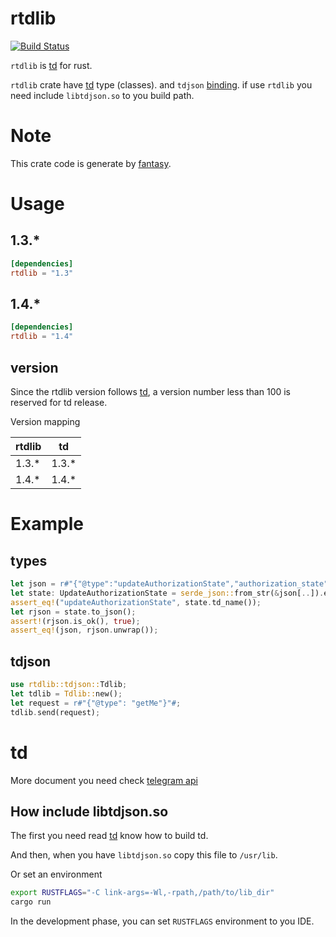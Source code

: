 rtdlib
===

[![Build Status](https://api.travis-ci.org/fewensa/rtdlib.svg)](https://travis-ci.org/fewensa/rtdlib/)


`rtdlib` is [td](https://github.com/tdlib/td) for rust.

`rtdlib` crate have [td](https://github.com/tdlib/td) type (classes). and `tdjson` [binding](../fantasy/template/rtdlib/src/tdjson.rs). if use `rtdlib` you need include `libtdjson.so` to you build path.


# Note

This crate code is generate by [fantasy](https://github.com/fewensa/fantasy).


# Usage

## 1.3.*

```toml
[dependencies]
rtdlib = "1.3"
```

## 1.4.*

```toml
[dependencies]
rtdlib = "1.4"
```

## version

Since the rtdlib version follows [td](https://github.com/tdlib/td), a version number less than 100 is reserved for td release.

Version mapping

| rtdlib    | td      |
|-----------|---------|
| 1.3.*     | 1.3.*   |
| 1.4.*     | 1.4.*   |


# Example

## types

```rust
let json = r#"{"@type":"updateAuthorizationState","authorization_state":{"@type":"authorizationStateWaitTdlibParameters"}}"#;
let state: UpdateAuthorizationState = serde_json::from_str(&json[..]).expect("Json fail");
assert_eq!("updateAuthorizationState", state.td_name());
let rjson = state.to_json();
assert!(rjson.is_ok(), true);
assert_eq!(json, rjson.unwrap());
```

## tdjson

```rust
use rtdlib::tdjson::Tdlib;
let tdlib = Tdlib::new();
let request = r#"{"@type": "getMe"}"#;
tdlib.send(request);
```


# td

More document you need check [telegram api](https://core.telegram.org/api)

## How include libtdjson.so

The first you need read [td](https://github.com/tdlib/td#building) know how to build td.

And then, when you have `libtdjson.so` copy this file to `/usr/lib`.

Or set an environment

```bash
export RUSTFLAGS="-C link-args=-Wl,-rpath,/path/to/lib_dir"
cargo run
```

In the development phase, you can set `RUSTFLAGS` environment to you IDE.


